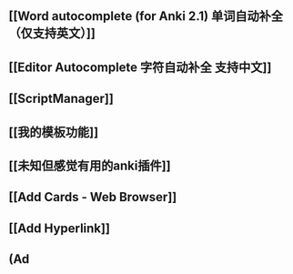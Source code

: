 ## [[Word autocomplete (for Anki 2.1) 单词自动补全（仅支持英文）]]
## [[Editor Autocomplete 字符自动补全 支持中文]]
## [[ScriptManager]]
## [[我的模板功能]]
## [[未知但感觉有用的anki插件]]
## [[Add Cards - Web Browser]]
## [[Add Hyperlink]]
## (Ad
